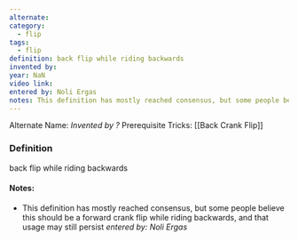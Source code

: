 ```yaml
---
alternate: 
category:
  - flip
tags:
  - flip
definition: back flip while riding backwards
invented by: 
year: NaN
video link: 
entered by: Noli Ergas
notes: This definition has mostly reached consensus, but some people believe this should be a forward crank flip while riding backwards, and that usage may still persist
---
```

Alternate Name: 
*Invented by ?*
Prerequisite Tricks: [[Back Crank Flip]]

### Definition
back flip while riding backwards


#### Notes:
- This definition has mostly reached consensus, but some people believe this should be a forward crank flip while riding backwards, and that usage may still persist
*entered by: Noli Ergas*
